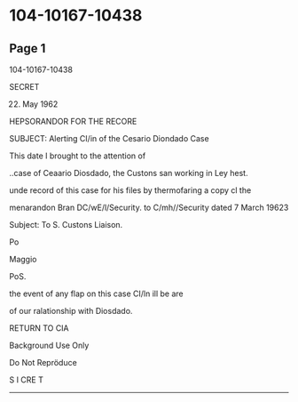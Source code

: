 # 104-10167-10438

## Page 1

104-10167-10438

SECRET

22. May 1962

HEPSORANDOR FOR THE RECORE

SUBJECT: Alerting CI/in of the Cesario Diondado Case

This date I brought to the attention of

..case of Ceaario Diosdado, the Custons san working in Ley hest.

unde record of this case for his files by thermofaring a copy cl the

menarandon Bran DC/wE/l/Security. to C/mh//Security dated 7 March 19623

Subject: To S. Custons Liaison.

Po

Maggio

PoS.

the event of any flap on this case CI/ln ill be are

of our ralationship with Diosdado.

RETURN TO CIA

Background Use Only

Do Not Repröduce

S I CRE T

---

